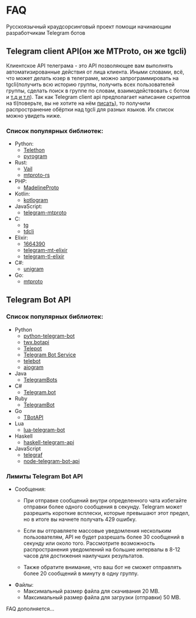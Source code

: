 # FAQ
Русскоязычный краудсорсинговый проект помощи начинающим разработчикам Telegram ботов
## Telegram client API(он же MTProto, он же tgcli)
Клиентское API телеграма - это API позволяющее вам выполнять автоматизированные действия от лица клиента.
Иными словами, всё, что может делать юзер в телеграме, можно запрограммировать на tgcli(получить всю историю группы,
получить всех пользователей группы, сделать поиск в группе по словам, взаимодействовать с ботом и [т.д и т.п](http://stek29.rocks/tl-schema/latest/)).
Так как Telegram client api предполагает написание скриптов на tl(поверьте, вы не хотите на нём [писать](https://tlgrm.ru/docs/mtproto/TL)), то получили распространение обёртки над tgcli для разных языков.
Их список можно увидеть ниже.
### Список популярных библиотек:
+ Python:
  - [Telethon](https://github.com/LonamiWebs/Telethon)
  - [pyrogram](https://github.com/pyrogram/pyrogram)  
+ Rust: 
  - [Vail](https://github.com/JuanPotato/Vail)
  - [mtproto-rs](https://github.com/Connicpu/mtproto-rs)  
+ PHP: 
  - [MadelineProto](https://github.com/danog/MadelineProto)  
+ Kotlin: 
  - [kotlogram](https://github.com/badoualy/kotlogram)  
+ JavaScript: 
  - [telegram-mtproto](https://github.com/zerobias/telegram-mtproto)  
+ C: 
  - [tg](https://github.com/vysheng/tg)
  - [tdcli](https://bitbucket.org/vysheng/tdcli)  
+ Elixir: 
  - [1664390](https://gitlab.com/snippets/1664390)
  - [telegram-mt-elixir](https://github.com/Fnux/telegram-mt-elixir)
  - [telegram-tl-elixir](https://github.com/Fnux/telegram-tl-elixir)  
+ C#: 
  - [unigram](https://github.com/unigramdev/unigram)  
+ Go: 
  - [mtproto](https://github.com/sdidyk/mtproto)  

## Telegram Bot API
### Список популярных библиотек:
+ Python
  - [python-telegram-bot](https://github.com/python-telegram-bot/python-telegram-bot)
  - [twx.botapi](https://github.com/datamachine/twx.botapi)
  - [Telepot](https://github.com/nickoala/telepot)
  - [Telegram Bot Service](https://github.com/sourcesimian/txTelegramBot)
  - [telebot](https://github.com/yukuku/telebot)
  - [aiogram](https://github.com/aiogram/aiogram)
+ Java
  - [TelegramBots](https://github.com/rubenlagus/TelegramBots)
+ C#
  - [Telegram.bot](https://github.com/TelegramBots/Telegram.Bot)
+ Ruby
  - [TelegramBot](https://github.com/eljojo/telegram_bot)
+ Go
  - [TBotAPI](https://github.com/mrd0ll4r/tbotapi)
+ Lua
  - [lua-telegram-bot](https://github.com/cosmonawt/lua-telegram-bot)
+ Haskell
  - [haskell-telegram-api](https://github.com/klappvisor/haskell-telegram-api)
+ JavaScript
  - [telegraf](https://github.com/telegraf/telegraf)
  - [node-telegram-bot-api](https://github.com/yagop/node-telegram-bot-api)

### Лимиты Telegram Bot API

+ Сообщения:
  - При отправке сообщений внутри определенного чата избегайте отправки более одного сообщения в секунду. Telegram может разрешить короткие всплески, которые превышают этот предел, но в итоге вы начнете получать 429 ошибку.

  - Если вы отправляете массовые уведомления нескольким пользователям, API не будет разрешать более 30 сообщений в секунду или около того. Рассмотрите возможность распространения уведомлений на большие интервалы в 8-12 часов для достижения наилучших результатов.

  - Также обратите внимание, что ваш бот не сможет отправлять более 20 сообщений в минуту в одну группу.
+ Файлы:
	- Максимальный размер файла для скачивания 20 MB.
  - Максимальный размер файла для загрузки (отправки) 50 MB.

FAQ дополняется...  
